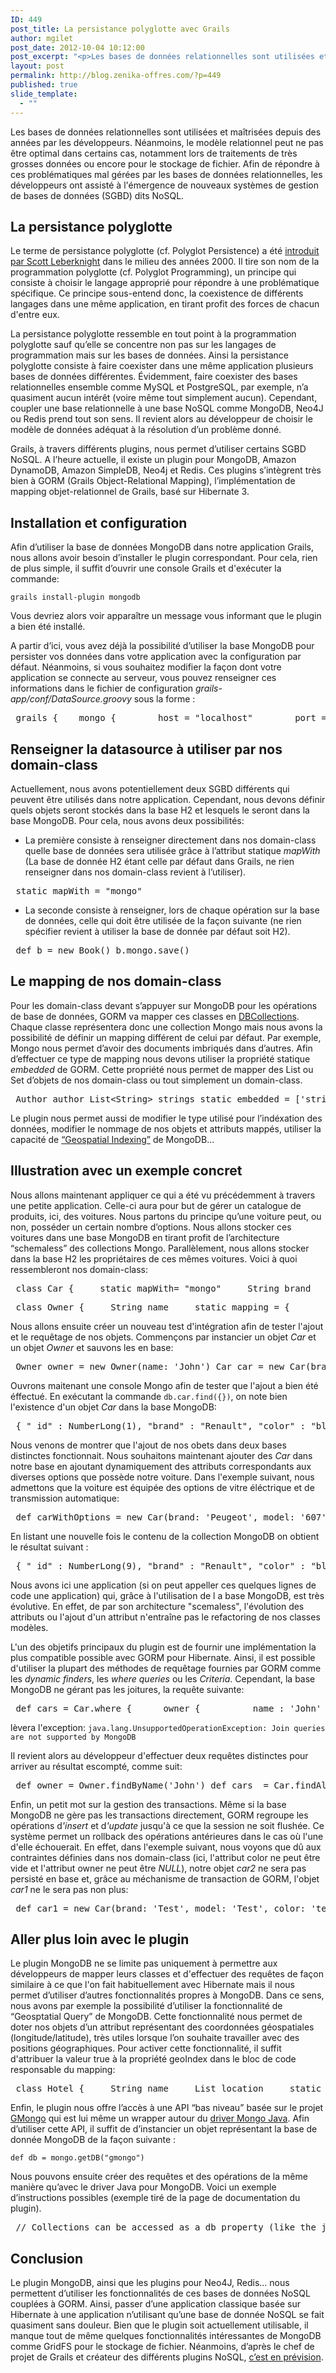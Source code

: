 ```yaml
---
ID: 449
post_title: La persistance polyglotte avec Grails
author: mgilet
post_date: 2012-10-04 10:12:00
post_excerpt: "<p>Les bases de données relationnelles sont utilisées et maîtrisées depuis des années par les développeurs. Néanmoins, le modèle relationnel peut ne pas être optimal dans certains cas, notamment lors de traitements de très grosses données ou encore pour le stockage de fichier. Afin de répondre à ces problématiques mal gérées par les bases de données relationnelles, les développeurs ont assisté à l'émergence de nouveaux systèmes de gestion de bases de données (SGBD) dits NoSQL.</p>"
layout: post
permalink: http://blog.zenika-offres.com/?p=449
published: true
slide_template:
  - ""
---
```

<p>Les bases de données relationnelles sont utilisées et maîtrisées depuis des années par les développeurs. Néanmoins, le modèle relationnel peut ne pas être optimal dans certains cas, notamment lors de traitements de très grosses données ou encore pour le stockage de fichier. Afin de répondre à ces problématiques mal gérées par les bases de données relationnelles, les développeurs ont assisté à l'émergence de nouveaux systèmes de gestion de bases de données (SGBD) dits NoSQL.</p>
<!--more-->
<h2>La persistance polyglotte</h2> <p>Le terme de persistance polyglotte (cf. Polyglot Persistence) a été <a href="http://www.nearinfinity.com/blogs/scott_leberknight/polyglot_persistence.html">introduit par Scott Leberknight</a> dans le milieu des années 2000. Il tire son nom de la programmation polyglotte (cf. Polyglot Programming), un principe qui consiste à choisir le langage approprié pour répondre à une problématique spécifique. Ce principe sous-entend donc, la coexistence de différents langages dans une même application, en tirant profit des forces de chacun d'entre eux.</p> <p>La persistance polyglotte ressemble en tout point à la programmation polyglotte sauf qu’elle se concentre non pas sur les langages de programmation mais sur les bases de données. Ainsi la persistance polyglotte consiste  à faire coexister dans une même application plusieurs bases de données différentes. Évidemment, faire coexister des bases relationnelles ensemble comme MySQL et PostgreSQL, par exemple,  n’a quasiment aucun intérêt (voire même tout simplement aucun). Cependant, coupler une base relationnelle à une base NoSQL comme MongoDB, Neo4J ou Redis prend tout son sens. Il revient alors au développeur de choisir le modèle de données adéquat à la résolution d’un problème donné.</p> <p>Grails, à travers différents plugins, nous permet d’utiliser certains SGBD NoSQL. A l’heure actuelle, il existe un plugin pour MongoDB, Amazon DynamoDB, Amazon SimpleDB, Neo4j et Redis. Ces plugins s’intègrent très bien à GORM (Grails Object-Relational Mapping), l’implémentation de mapping objet-relationnel de Grails, basé sur Hibernate 3.</p> <h2>Installation et configuration</h2> <p>Afin d’utiliser la base de données MongoDB dans notre application Grails, nous allons avoir besoin d’installer le plugin correspondant. Pour cela, rien de plus simple, il suffit d’ouvrir une console Grails et d'exécuter la commande:</p> <p><code>grails install-plugin mongodb</code></p> <p>Vous devriez alors voir apparaître un message vous informant que le plugin a bien été installé.</p> <p>A partir d’ici, vous avez déjà la possibilité d’utiliser la base MongoDB pour persister vos données dans votre application avec la configuration par défaut. Néanmoins, si vous souhaitez modifier la façon dont votre application se connecte au serveur, vous pouvez renseigner ces informations dans le fichier de configuration<em> grails-app/conf/DataSource.groovy</em> sous la forme&nbsp;:</p> <pre> grails {    mongo {        host = &quot;localhost&quot;        port = 27017        username = &quot;username&quot;        password = &quot;password&quot;        databaseName = &quot;db_name&quot;    } } </pre> <h2>Renseigner la datasource à utiliser par nos domain-class</h2> <p>Actuellement, nous avons potentiellement deux SGBD différents qui peuvent être utilisés dans notre application. Cependant, nous devons définir quels objets seront stockés dans la base H2 et lesquels le seront dans la base MongoDB. Pour cela, nous avons deux possibilités:</p> <ul> <li>La première consiste à renseigner directement dans nos domain-class quelle base de données sera utilisée grâce à l’attribut statique <em>mapWith</em>  (La base de donnée H2 étant celle par défaut dans Grails, ne rien renseigner dans nos domain-class revient à l’utiliser).</li> </ul> <pre> static mapWith = &quot;mongo&quot; </pre> <ul> <li>La seconde consiste à renseigner, lors de chaque opération sur la base de données, celle qui doit être utilisée de la façon suivante (ne rien spécifier revient à utiliser la base de donnée par défaut soit H2).</li> </ul> <pre> def b = new Book() b.mongo.save() </pre> <h2>Le mapping de nos domain-class</h2> <p>Pour les domain-class devant s’appuyer sur MongoDB pour les opérations de base de données, GORM va mapper ces classes en <a href="http://api.mongodb.org/java/current/com/mongodb/DBCollection.html">DBCollections</a>. Chaque classe représentera donc une collection Mongo mais nous avons la possibilité de définir un mapping différent de celui par défaut. Par exemple, Mongo nous permet d’avoir des documents imbriqués dans d’autres. Afin d’effectuer ce type de mapping nous devons utiliser la propriété statique <em>embedded</em> de GORM. Cette propriété nous permet de mapper des List ou Set d’objets de nos domain-class ou tout simplement un domain-class.</p> <pre> Author author List&lt;String&gt; strings static embedded = ['strings', 'auhtor'] </pre> <p>Le plugin nous permet aussi de modifier le type utilisé pour l’indéxation des données, modifier le nommage de nos objets et attributs mappés, utiliser la capacité de <a href="http://www.mongodb.org/display/DOCS/Geospatial+Indexing">“Geospatial Indexing”</a> de MongoDB...</p> <h2>Illustration avec un exemple concret</h2> <p>Nous allons maintenant appliquer ce qui a été vu précédemment à travers une petite application. Celle-ci aura pour but de gérer un catalogue de produits, ici, des voitures. Nous partons du principe qu’une voiture peut, ou non, posséder un certain nombre d’options. Nous allons stocker ces voitures dans une base MongoDB en tirant profit de l’architecture “schemaless” des collections Mongo. Parallèlement, nous allons stocker dans la base H2 les propriétaires de ces mêmes voitures. Voici à quoi ressembleront nos domain-class:</p> <pre> class Car {     static mapWith= &quot;mongo&quot;     String brand     String model     String color     static mapping = {         brand blank: false         model blank: false         color blank: false     } } </pre> <pre> class Owner {     String name     static mapping = {         name blank: false     } } </pre> <p>Nous allons ensuite créer un nouveau test d'intégration afin de tester l'ajout et le requêtage de nos objets. Commençons par instancier un objet <em>Car</em> et un objet <em>Owner</em> et sauvons les en base:</p> <pre> Owner owner = new Owner(name: 'John') Car car = new Car(brand: 'Renault', model:  'C5', color:  'black', owner:  owner) owner.save(flush:  true) car.save(flush:  true) </pre> <p>Ouvrons maitenant une console Mongo afin de tester que l'ajout a bien été éffectué. En exécutant la commande <code>db.car.find({})</code>, on note bien l'existence d'un objet <em>Car</em> dans la base MongoDB:</p> <pre> { &quot;_id&quot; : NumberLong(1), &quot;brand&quot; : &quot;Renault&quot;, &quot;color&quot; : &quot;black&quot;, &quot;model&quot; : &quot;C5&quot;, &quot;owner&quot; : DBRef(&quot;owner&quot;, NumberLong(1)), &quot;version&quot; : 0 } </pre> <p>Nous venons de montrer que l'ajout de nos obets dans deux bases distinctes fonctionnait. Nous souhaitons maintenant ajouter des <em>Car</em> dans notre base en ajoutant dynamiquement des attributs correspondants aux diverses options que possède notre voiture. Dans l'exemple suivant, nous admettons que la voiture est équipée des options de vitre éléctrique et de transmission automatique:</p> <pre> def carWithOptions = new Car(brand: 'Peugeot', model: '607', color: 'grey', owner: owner) carWithOptions['powerWindows'] = true                 // attribut ajouté dynamiquement carWithOptions['automaticTransmission'] = true      // attribut ajouté dynamiquement carWithOptions.save(flush: true) </pre> <p>En listant une nouvelle fois le contenu de la collection MongoDB on obtient le résultat suivant&nbsp;:</p> <pre> { &quot;_id&quot; : NumberLong(9), &quot;brand&quot; : &quot;Renault&quot;, &quot;color&quot; : &quot;black&quot;, &quot;model&quot; : &quot;C5&quot;, &quot;owner&quot; : DBRef(&quot;owner&quot;, NumberLong(1)), &quot;version&quot; : 0 } { &quot;_id&quot; : NumberLong(10), &quot;brand&quot; : &quot;Peugeot&quot;, &quot;color&quot; : &quot;grey&quot;, &quot;model&quot; : &quot;607&quot;, &quot;owner&quot; : DBRef(&quot;owner&quot;, NumberLong(1)), &quot;version&quot; : NumberLong(1), &quot;powerWindows&quot; : true, &quot;automaticTransmission&quot; : true } </pre> <p>Nous avons ici une application (si on peut appeller ces quelques lignes de code une application) qui, grâce à l'utilisation de l
a base MongoDB, est très évolutive. En effet, de par son architecture "scemaless", l'évolution des attributs ou l'ajout d'un attribut n'entraîne pas le refactoring de nos classes modèles.</p> <p>L'un des objetifs principaux du plugin est de fournir une implémentation la plus compatible possible avec GORM pour Hibernate. Ainsi, il est possible d'utiliser la plupart des méthodes de requêtage fournies par GORM comme les <em>dynamic finders</em>, les <em>where queries</em> ou les <em>Criteria</em>. Cependant, la base MongoDB ne gérant pas les joitures, la requête suivante:</p> <pre> def cars = Car.where {      owner {          name : 'John'      } } </pre> <p>lèvera l'exception: <code>java.lang.UnsupportedOperationException: Join queries are not supported by MongoDB</code></p> <p>Il revient alors au développeur d'effectuer deux requêtes distinctes pour arriver au résultat escompté, comme suit:</p> <pre> def owner = Owner.findByName('John') def cars  = Car.findAllByOwner(owner) </pre> <p>Enfin, un petit mot sur la gestion des transactions. Même si la base MongoDB ne gère pas les transactions directement, GORM regroupe les opérations d<em>'insert</em> et d<em>'update</em> jusqu'à ce que la session ne soit flushée. Ce système permet un rollback des opérations antérieures dans le cas où l'une d'elle échouerait. En effet, dans l'exemple suivant, nous voyons que dû aux contraintes définies dans nos domain-class (ici, l'attribut color ne peut être vide et l'attribut owner ne peut être <em>NULL</em>), notre objet <em>car2</em> ne sera pas persisté en base et, grâce au méchanisme de transaction de GORM, l'objet <em>car1</em> ne le sera pas non plus:</p> <pre> def car1 = new Car(brand: 'Test', model: 'Test', color: 'test', owner: owner) car1.save(failOnError: true) def car2 = new Car(brand: 'Test', model: 'Test') </pre> <h2>Aller plus loin avec le plugin</h2> <p>Le plugin MongoDB ne se limite pas uniquement à permettre aux développeurs de mapper leurs classes et d'effectuer des requêtes de façon similaire à ce que l'on fait habituellement avec Hibernate mais il nous permet d’utiliser d’autres fonctionnalités propres à MongoDB. Dans ce sens, nous avons par exemple la possibilité d’utiliser la fonctionnalité de “Geosptatial Query” de MongoDB.  Cette fonctionnalité nous permet de doter nos objets d’un attribut représentant des coordonnées géospatiales (longitude/latitude), très utiles lorsque l’on souhaite travailler avec des positions géographiques. Pour activer cette fonctionnalité, il suffit d'attribuer la valeur true à la propriété geoIndex dans le bloc de code responsable du mapping:</p> <pre> class Hotel {     String name     List location     static mapping = {         location geoIndex: true     } } </pre> <p>Enfin, le plugin nous offre l’accès à une API “bas niveau” basée sur le projet <a href="https://github.com/poiati/gmongo">GMongo</a> qui est lui même un wrapper autour du <a href="http://www.mongodb.org/display/DOCS/Java+Language+Center">driver Mongo Java</a>. Afin d’utiliser cette API, il suffit de d’instancier un objet représentant la base de donnée MongoDB de la façon suivante&nbsp;:</p> <p><code>def db = mongo.getDB("gmongo")</code></p> <p>Nous pouvons ensuite créer des requêtes et des opérations de la même manière qu’avec le driver Java pour MongoDB. Voici un exemple d’instructions possibles (exemple tiré de la page de documentation du plugin).</p> <pre> // Collections can be accessed as a db property (like the javascript API) assert db.myCollection instanceof com.mongodb.DBCollection // They also can be accessed with array notation assert db['my.collection'] instanceof com.mongodb.DBCollection // Insert a document db.languages.insert([name: 'Groovy']) // A less verbose way to do it db.languages.insert(name: 'Ruby') // Yet another way db.languages &lt;&lt; [name: 'Python'] // Insert a list of documents db.languages &lt;&lt; [[name: 'Javascript', type: 'prototyped'], [name: 'Ioke', type: 'prototyped']] </pre> <h2>Conclusion</h2> <p>Le plugin MongoDB, ainsi que les plugins pour Neo4J, Redis... nous permettent d’utiliser les fonctionnalités de ces bases de données NoSQL couplées à GORM. Ainsi, passer d’une application classique basée sur Hibernate à une application n’utilisant qu’une base de donnée NoSQL se fait quasiment sans douleur. Bien que le plugin soit actuellement utilisable, il manque tout de même quelques fonctionnalités intéressantes de MongoDB comme GridFS pour le stockage de fichier. Néanmoins, d’après le chef de projet de Grails et créateur des différents plugins NoSQL, <a href="http://grails.1312388.n4.nabble.com/template/NamlServlet.jtp?macro=print_post&amp;node=3512860">c’est en prévision</a>.</p>